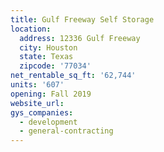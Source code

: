 ```yaml
---
title: Gulf Freeway Self Storage
location:
  address: 12336 Gulf Freeway
  city: Houston
  state: Texas
  zipcode: '77034'
net_rentable_sq_ft: '62,744'
units: '607'
opening: Fall 2019
website_url:
gys_companies:
  - development
  - general-contracting
---
```

